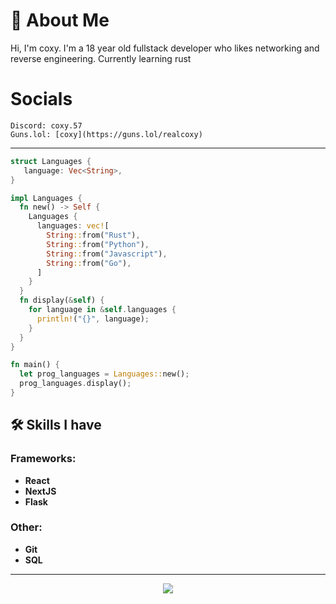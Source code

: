 

# 👋 About Me

Hi, I'm coxy. I'm a 18 year old fullstack developer who likes networking and reverse engineering. Currently learning rust
# Socials
```
Discord: coxy.57
Guns.lol: [coxy](https://guns.lol/realcoxy)
```

---

```rust
struct Languages {
   language: Vec<String>,
}

impl Languages {
  fn new() -> Self {
    Languages {
      languages: vec![
        String::from("Rust"),
        String::from("Python"),
        String::from("Javascript"),
        String::from("Go"),
      ]
    }
  }
  fn display(&self) {
    for language in &self.languages {
      println!("{}", language);
    }
  }
}

fn main() {
  let prog_languages = Languages::new();
  prog_languages.display();
}
```
## 🛠️ Skills I have

### Frameworks:
- **React**   
- **NextJS** 
- **Flask**  

### Other:
- **Git**  
- **SQL**   
--------



<p align="center"> <img src="https://github-readme-stats.vercel.app/api?username=1coxy57&theme=tokyonight&show_icons=true&card_width=1100"> </p>
